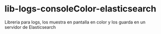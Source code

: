 # lib-logs-consoleColor-elasticsearch
Libreria para logs, los muestra en pantalla en color y los guarda en un servidor de Elasticsearch
